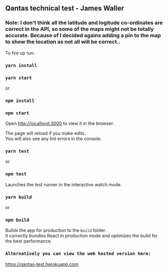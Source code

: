 <h2>Qantas technical test - James Waller</h2>

<h3>Note: I don't think all the latitude and logitude co-ordinates are correct in the API, so some of the maps might not be totally accurate. Because of I decided agains adding a pin to the map to show the location as not all will be correct..</h3>

To fire up run:

### `yarn install`
### `yarn start`

or

### `npm install`
### `npm start`

Open [http://localhost:3000](http://localhost:3000) to view it in the browser.

The page will reload if you make edits.<br />
You will also see any lint errors in the console.

### `yarn test`

or 

### `npm test`

Launches the test runner in the interactive watch mode.<br />

### `yarn build`

or 

### `npm build`

Builds the app for production to the `build` folder.<br />
It correctly bundles React in production mode and optimizes the build for the best performance.

### `Alternatively you can view the web hosted version here:` 
<a href="https://qantas-test.herokuapp.com">https://qantas-test.herokuapp.com</a>
